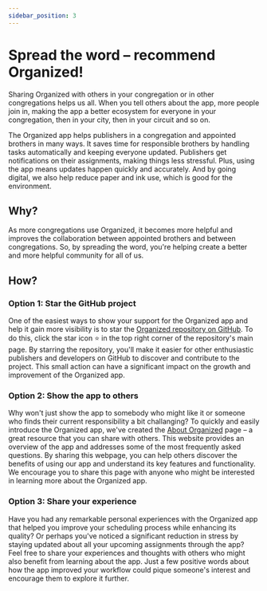 ```yaml
---
sidebar_position: 3
---
```


# Spread the word – recommend Organized!

Sharing Organized with others in your congregation or in other congregations helps us all. When you tell others about the app, more people join in, making the app a better ecosystem for everyone in your congregation, then in your city, then in your circuit and so on. 

The Organized app helps publishers in a congregation and appointed brothers in many ways. It saves time for responsible brothers by handling tasks automatically and keeping everyone updated. Publishers get notifications on their assignments, making things less stressful. Plus, using the app means updates happen quickly and accurately. And by going digital, we also help reduce paper and ink use, which is good for the environment. 

## Why?

As more congregations use Organized, it becomes more helpful and improves the collaboration between appointed brothers and between congregations. So, by spreading the word, you're helping create a better and more helpful community for all of us.

## How?

### Option 1: Star the GitHub project
One of the easiest ways to show your support for the Organized app and help it gain more visibility is to star the [Organized repository on GitHub](https://github.com/sws2apps/organized-app). To do this, click the star icon ⭐️ in the top right corner of the repository's main page. By starring the repository, you'll make it easier for other enthusiastic publishers and developers on GitHub to discover and contribute to the project. This small action can have a significant impact on the growth and improvement of the Organized app. 

### Option 2: Show the app to others
Why won't just show the app to somebody who might like it or someone who finds their current responsibility a bit challanging? To quickly and easily introduce the Organized app, we've created the [About Organized](https://about.organized-app.com) page – a great resource that you can share with others. This website provides an overview of the app and addresses some of the most frequently asked questions. By sharing this webpage, you can help others discover the benefits of using our app and understand its key features and functionality. We encourage you to share this page with anyone who might be interested in learning more about the Organized app.

### Option 3: Share your experience
Have you had any remarkable personal experiences with the Organized app that helped you improve your scheduling process while enhancing its quality? Or perhaps you've noticed a significant reduction in stress by staying updated about all your upcoming assignments through the app? Feel free to share your experiences and thoughts with others who might also benefit from learning about the app. Just a few positive words about how the app improved your workflow could pique someone's interest and encourage them to explore it further.